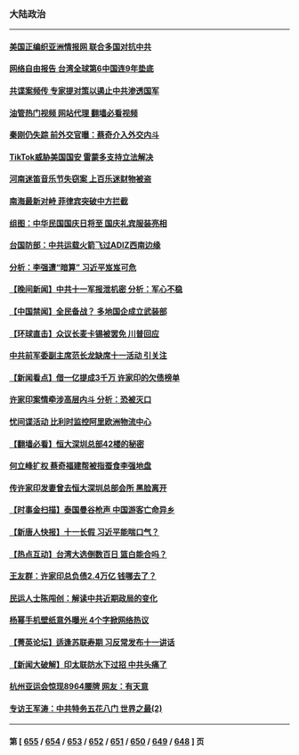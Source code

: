 ### 大陆政治
---
#### [美国正编织亚洲情报网 联合多国对抗中共](../../pages/ncid277/n14088883.md?10060045) 
#### [网络自由报告 台湾全球第6中国连9年垫底](../../pages/ncid277/n14088853.md?10060045) 
#### [共谍案频传 专家提对策以遏止中共渗透国军](../../pages/ncid277/n14078565.md?10060045) 
#### [油管热门视频 网站代理 翻墙必看视频](http://138.2.39.72:81/youtube.html?epic-marker?10060045)
#### [秦刚仍失踪 前外交官曝：蔡奇介入外交内斗](../../pages/ncid277/n14088705.md?10060045) 
#### [TikTok威胁美国国安 雷蒙多支持立法解决](../../pages/ncid277/n14088741.md?10060045) 
#### [河南迷笛音乐节失窃案 上百乐迷财物被盗](../../pages/ncid277/n14088706.md?10060045) 
#### [南海最新对峙 菲律宾突破中方拦截](../../pages/ncid277/n14088740.md?10060045) 
#### [组图：中华民国国庆日将至 国庆礼宾服装亮相](../../pages/ncid277/n14088700.md?10060045) 
#### [台国防部：中共运载火箭飞过ADIZ西南边缘](../../pages/ncid277/n14088678.md?10060045) 
#### [分析：李强遭“暗算” 习近平岌岌可危](../../pages/ncid277/n14088593.md?10060045) 
#### [【晚间新闻】中共十一军报泄机密 分析：军心不稳](../../pages/ncid277/n14088603.md?10060045) 
#### [【中国禁闻】全民备战？ 多地国企成立武装部](../../pages/ncid277/n14087866.md?10060045) 
#### [【环球直击】众议长麦卡锡被罢免 川普回应](../../pages/ncid277/n14087878.md?10060045) 
#### [中共前军委副主席范长龙缺席十一活动 引关注](../../pages/ncid277/n14088365.md?10060045) 
#### [【新闻看点】借一亿提成3千万 许家印的欠债榜单](../../pages/ncid277/n14088327.md?10060045) 
#### [许家印案情牵涉高层内斗 分析：恐被灭口](../../pages/ncid277/n14088517.md?10060045) 
#### [忧间谍活动 比利时监控阿里欧洲物流中心](../../pages/ncid277/n14088509.md?10060045) 
#### [【翻墙必看】恒大深圳总部42楼的秘密](../../pages/ncid277/n14088490.md?10060045) 
#### [何立峰扩权 蔡奇福建帮被指蚕食李强地盘](../../pages/ncid277/n14087563.md?10060045) 
#### [传许家印发妻曾去恒大深圳总部会所 黑脸离开](../../pages/ncid277/n14088374.md?10060045) 
#### [【时事金扫描】泰国曼谷枪声 中国游客亡命异乡](../../pages/ncid277/n14088133.md?10060045) 
#### [【新唐人快报】十一长假 习近平能喘口气？](../../pages/ncid277/n14088331.md?10060045) 
#### [【热点互动】台湾大选倒数百日 篮白能合吗？](../../pages/ncid277/n14088285.md?10060045) 
#### [王友群：许家印总负债2.4万亿 钱哪去了？](../../pages/ncid277/n14088293.md?10060045) 
#### [民运人士陈闯创：解读中共近期政局的变化](../../pages/ncid277/n14088356.md?10060045) 
#### [杨幂手机壁纸意外曝光 4个字掀网络热议](../../pages/ncid277/n14088257.md?10060045) 
#### [【菁英论坛】适逢苏联寿期 习反常发布十一讲话](../../pages/ncid277/n14088281.md?10060045) 
#### [【新闻大破解】印太联防水下过招 中共头痛了](../../pages/ncid277/n14088164.md?10060045) 
#### [杭州亚运会惊现8964腰牌 网友：有天意](../../pages/ncid277/n14088199.md?10060045) 
#### [专访王军涛：中共特务五花八门 世界之最(2)](../../pages/ncid277/n14086143.md?10060045) 

---
#### 第 [ [655](./655.md?10060045) / [654](./654.md?10060045) / [653](./653.md?10060045) / [652](./652.md?10060045) / [651](./651.md?10060045) / [650](./650.md?10060045) / [649](./649.md?10060045) / [648](./648.md?10060045) ] 页
